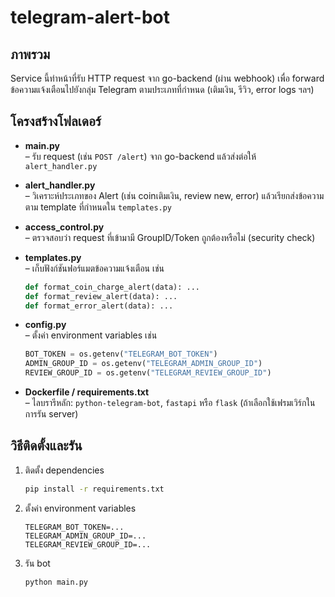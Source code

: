 # telegram-alert-bot

## ภาพรวม
Service นี้ทำหน้าที่รับ HTTP request จาก go-backend (ผ่าน webhook) เพื่อ forward ข้อความแจ้งเตือนไปยังกลุ่ม Telegram ตามประเภทที่กำหนด (เติมเงิน, รีวิว, error logs ฯลฯ)

## โครงสร้างโฟลเดอร์

- **main.py**  
  – รับ request (เช่น `POST /alert`) จาก go-backend แล้วส่งต่อให้ `alert_handler.py`  

- **alert_handler.py**  
  – วิเคราะห์ประเภทของ Alert (เช่น coinเติมเงิน, review new, error) แล้วเรียกส่งข้อความตาม template ที่กำหนดใน `templates.py`  

- **access_control.py**  
  – ตรวจสอบว่า request ที่เข้ามามี GroupID/Token ถูกต้องหรือไม่ (security check)  

- **templates.py**  
  – เก็บฟังก์ชันฟอร์แมตข้อความแจ้งเตือน เช่น  
    ```python
    def format_coin_charge_alert(data): ...
    def format_review_alert(data): ...
    def format_error_alert(data): ...
    ```  

- **config.py**  
  – ตั้งค่า environment variables เช่น  
    ```python
    BOT_TOKEN = os.getenv("TELEGRAM_BOT_TOKEN")
    ADMIN_GROUP_ID = os.getenv("TELEGRAM_ADMIN_GROUP_ID")
    REVIEW_GROUP_ID = os.getenv("TELEGRAM_REVIEW_GROUP_ID")
    ```  

- **Dockerfile / requirements.txt**  
  – ไลบรารีหลัก: `python-telegram-bot`, `fastapi` หรือ `flask` (ถ้าเลือกใช้เฟรมเวิร์กในการรัน server)  

## วิธีติดตั้งและรัน

1. ติดตั้ง dependencies  
   ```bash
   pip install -r requirements.txt
   ```  
2. ตั้งค่า environment variables  
   ```
   TELEGRAM_BOT_TOKEN=...
   TELEGRAM_ADMIN_GROUP_ID=...
   TELEGRAM_REVIEW_GROUP_ID=...
   ```  
3. รัน bot  
   ```bash
   python main.py
   ```  
